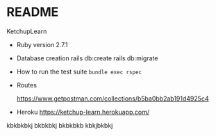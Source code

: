 # README
KetchupLearn

* Ruby version
  2.7.1

* Database creation
  rails db:create
  rails db:migrate


* How to run the test suite
  `bundle exec rspec`

* Routes

  https://www.getpostman.com/collections/b5ba0bb2ab191d4925c4

* Heroku
 https://ketchup-learn.herokuapp.com/

kbkbkbkj
bkbkbkj
bkbkbkb
kbkjbkbkj

